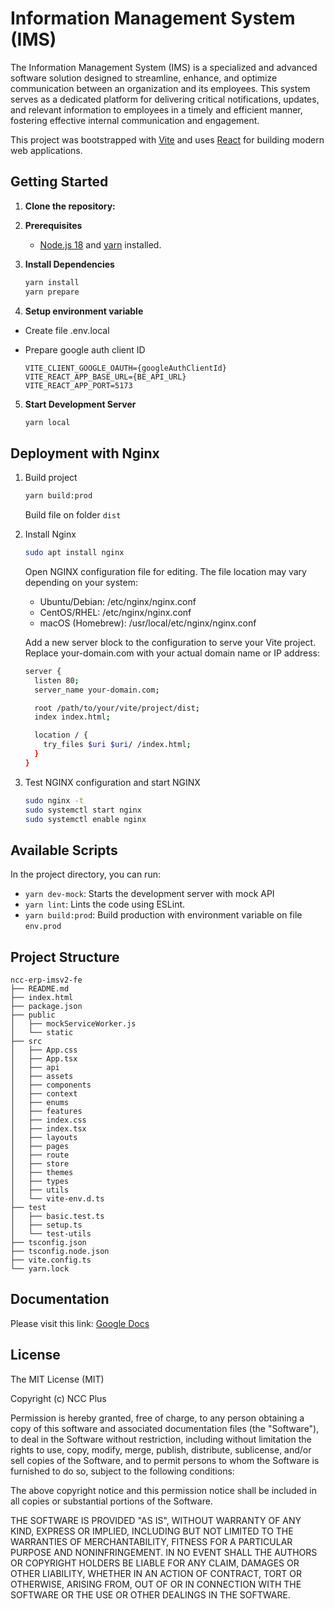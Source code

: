 # Information Management System (IMS)
The Information Management System (IMS) is a specialized and advanced software solution designed to streamline, enhance, and optimize communication between an organization and its employees. This system serves as a dedicated platform for delivering critical notifications, updates, and relevant information to employees in a timely and efficient manner, fostering effective internal communication and engagement.

This project was bootstrapped with [Vite](https://vitejs.dev/) and uses [React](https://reactjs.org/) for building modern web applications.

## Getting Started

1. **Clone the repository:**

2. **Prerequisites**
    - [Node.js 18](https://nodejs.org/en) and [yarn](https://yarnpkg.com) installed.

3. **Install Dependencies**
    ```bash
    yarn install
    yarn prepare
    ```

4. **Setup environment variable**
  - Create file .env.local
  - Prepare google auth client ID

    ```
    VITE_CLIENT_GOOGLE_OAUTH={googleAuthClientId}
    VITE_REACT_APP_BASE_URL={BE_API_URL}
    VITE_REACT_APP_PORT=5173
    ```
5. **Start Development Server**

    ```bash
    yarn local
    ```

## Deployment with Nginx

1. Build project

    ```bash
    yarn build:prod 
    ```
    Build file on folder `dist`

2. Install Nginx

    ```bash
    sudo apt install nginx
    ```

    Open NGINX configuration file for editing. The file location may vary depending on your system:

    - Ubuntu/Debian: /etc/nginx/nginx.conf
    - CentOS/RHEL: /etc/nginx/nginx.conf
    - macOS (Homebrew): /usr/local/etc/nginx/nginx.conf

    Add a new server block to the configuration to serve your Vite project. Replace your-domain.com with your actual domain name or IP address:

    ```bash
    server {
      listen 80;
      server_name your-domain.com;

      root /path/to/your/vite/project/dist;
      index index.html;

      location / {
        try_files $uri $uri/ /index.html;
      }
    }
    ```
3. Test NGINX configuration and start NGINX

    ```bash
    sudo nginx -t
    sudo systemctl start nginx
    sudo systemctl enable nginx
    ```

## Available Scripts
In the project directory, you can run:
- `yarn dev-mock`: Starts the development server with mock API
- `yarn lint`: Lints the code using ESLint.
- `yarn build:prod`: Build production with environment variable on file `env.prod`

## Project Structure

  ```
  ncc-erp-imsv2-fe
  ├── README.md
  ├── index.html
  ├── package.json
  ├── public
  │   ├── mockServiceWorker.js
  │   └── static
  ├── src
  │   ├── App.css
  │   ├── App.tsx
  │   ├── api
  │   ├── assets
  │   ├── components
  │   ├── context
  │   ├── enums
  │   ├── features
  │   ├── index.css
  │   ├── index.tsx
  │   ├── layouts
  │   ├── pages
  │   ├── route
  │   ├── store
  │   ├── themes
  │   ├── types
  │   ├── utils
  │   └── vite-env.d.ts
  ├── test
  │   ├── basic.test.ts
  │   ├── setup.ts
  │   └── test-utils
  ├── tsconfig.json
  ├── tsconfig.node.json
  ├── vite.config.ts
  └── yarn.lock
  ```

## Documentation
Please visit this link: [Google Docs](bit.ly/3LJdqy0)

## License
The MIT License (MIT)

Copyright (c) <year> NCC Plus

Permission is hereby granted, free of charge, to any person obtaining a copy
of this software and associated documentation files (the "Software"), to deal
in the Software without restriction, including without limitation the rights
to use, copy, modify, merge, publish, distribute, sublicense, and/or sell
copies of the Software, and to permit persons to whom the Software is
furnished to do so, subject to the following conditions:

The above copyright notice and this permission notice shall be included in
all copies or substantial portions of the Software.

THE SOFTWARE IS PROVIDED "AS IS", WITHOUT WARRANTY OF ANY KIND, EXPRESS OR
IMPLIED, INCLUDING BUT NOT LIMITED TO THE WARRANTIES OF MERCHANTABILITY,
FITNESS FOR A PARTICULAR PURPOSE AND NONINFRINGEMENT. IN NO EVENT SHALL THE
AUTHORS OR COPYRIGHT HOLDERS BE LIABLE FOR ANY CLAIM, DAMAGES OR OTHER
LIABILITY, WHETHER IN AN ACTION OF CONTRACT, TORT OR OTHERWISE, ARISING FROM,
OUT OF OR IN CONNECTION WITH THE SOFTWARE OR THE USE OR OTHER DEALINGS IN
THE SOFTWARE.